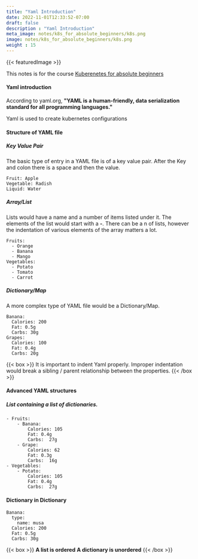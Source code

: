 ```yaml
---
title: "Yaml Introduction"
date: 2022-11-01T12:33:52-07:00
draft: false
description : "Yaml Introduction"
meta_image: notes/k8s_for_absolute_beginners/k8s.png
image: notes/k8s_for_absolute_beginners/k8s.png
weight : 15
---
```

{{< featuredImage >}}

This notes is for the course [Kuberenetes for absolute beginners](https://www.udemy.com/course/learn-kubernetes/)


#### Yaml introduction


According to yaml.org, **"YAML is a human-friendly, data serialization standard for all programming languages."**

Yaml is used to create kubernetes configurations


#### Structure of YAML file

##### Key Value Pair 
The basic type of entry in a YAML file is of a key value pair. After the Key and colon there is a space and then the value.

```
Fruit: Apple
Vegetable: Radish
Liquid: Water
```

##### Array/List
Lists would have a name and a number of items listed under it. The elements of the list would start with a **-**. There can be a n of lists, however the indentation of various elements of the array matters a lot.

```
Fruits:
  - Orange
  - Banana
  - Mango
Vegetables:
  - Potato
  - Tomato
  - Carrot
```

##### Dictionary/Map
A more complex type of YAML file would be a Dictionary/Map.

```
Banana:
  Calories: 200
  Fat: 0.5g
  Carbs: 30g
Grapes:
  Calories: 100
  Fat: 0.4g
  Carbs: 20g
```


{{< box >}}
It is important to indent Yaml properly. Improper indentation would break a sibling / parent relationship between the properties.
{{< /box >}}


#### Advanced YAML structures

##### List containing a list of dictionaries.
```
- Fruits:
    - Banana:
        Calories: 105
        Fat: 0.4g
        Carbs:  27g
    - Grape:
        Calories: 62
        Fat: 0.3g
        Carbs:  16g
- Vegetables:
    - Potato:
        Calories: 105
        Fat: 0.4g
        Carbs:  27g
```

#### Dictionary in Dictionary

```
Banana:
  type:
    name: musa
  Calories: 200
  Fat: 0.5g
  Carbs: 30g
```

{{< box >}}
**A list is ordered**
**A dictionary is unordered**
{{< /box >}}

